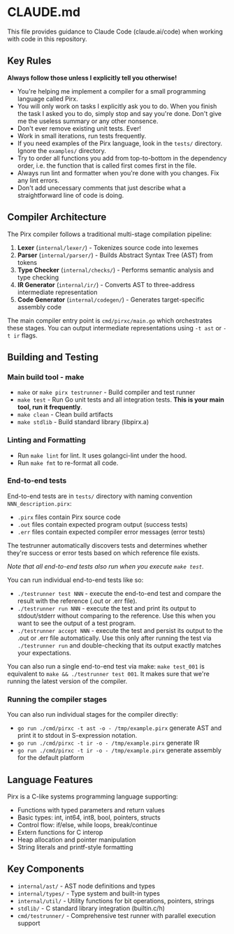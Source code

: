# CLAUDE.md

This file provides guidance to Claude Code (claude.ai/code) when working with code in this repository.

## Key Rules

__Always follow those unless I explicitly tell you otherwise!__

* You're helping me implement a compiler for a small programming language called Pirx.
* You will only work on tasks I explicitly ask you to do. When you finish the task I asked you to do, simply stop and say you're done. Don't give me the useless summary or any other nonsence.
* Don't ever remove existing unit tests. Ever!
* Work in small iterations, run tests frequently.
* If you need examples of the Pirx language, look in the `tests/` directory. Ignore the `examples/` directory.
* Try to order all functions you add from top-to-bottom in the dependency order, i.e. the function that is called first comes first in the file.
* Always run lint and formatter when you're done with you changes. Fix any lint errors.
* Don't add unecessary comments that just describe what a straightforward line of code is doing.

## Compiler Architecture

The Pirx compiler follows a traditional multi-stage compilation pipeline:

1. **Lexer** (`internal/lexer/`) - Tokenizes source code into lexemes
2. **Parser** (`internal/parser/`) - Builds Abstract Syntax Tree (AST) from tokens
3. **Type Checker** (`internal/checks/`) - Performs semantic analysis and type checking
4. **IR Generator** (`internal/ir/`) - Converts AST to three-address intermediate representation
5. **Code Generator** (`internal/codegen/`) - Generates target-specific assembly code

The main compiler entry point is `cmd/pirxc/main.go` which orchestrates these stages. You can output intermediate representations using `-t ast` or `-t ir` flags.

## Building and Testing

### Main build tool - make

- `make` or `make pirx testrunner` - Build compiler and test runner
- `make test` - Run Go unit tests and all integration tests. __This is your main tool, run it frequently__.
- `make clean` - Clean build artifacts
- `make stdlib` - Build standard library (libpirx.a)

### Linting and Formatting

 - Run `make lint` for lint. It uses golangci-lint under the hood.
 - Run `make fmt` to re-format all code.

### End-to-end tests

End-to-end tests are in `tests/` directory with naming convention `NNN_description.pirx`:
- `.pirx` files contain Pirx source code
- `.out` files contain expected program output (success tests)
- `.err` files contain expected compiler error messages (error tests)

The testrunner automatically discovers tests and determines whether they're success or error tests based on which reference file exists.

_Note that all end-to-end tests also run when you execute `make test`._

You can run individual end-to-end tests like so:

* `./testrunner test NNN` - execute the end-to-end test and compare the result with the reference (.out or .err file).
* `./testrunner run NNN` - execute the test and print its output to stdout/stderr without comparing to the reference. Use this when you want to see the output of a test program.
* `./testrunner accept NNN` - execute the test and persist its output to the .out or .err file automatically. Use this only after running the test via `./testrunner run` and double-checking that its output exactly matches your expectations.

You can also run a single end-to-end test via make: `make test_001` is equivalent to `make && ./testrunner test 001`. It makes sure that we're running the latest version of the compiler.

### Running the compiler stages

You can also run individual stages for the compiler directly:

* `go run ./cmd/pirxc -t ast -o - /tmp/example.pirx` generate AST and print it to stdout in S-expression notation.
* `go run ./cmd/pirxc -t ir -o - /tmp/example.pirx` generate IR
* `go run ./cmd/pirxc -t ir -o - /tmp/example.pirx` generate assembly for the default platform

## Language Features

Pirx is a C-like systems programming language supporting:
- Functions with typed parameters and return values
- Basic types: int, int64, int8, bool, pointers, structs
- Control flow: if/else, while loops, break/continue
- Extern functions for C interop
- Heap allocation and pointer manipulation
- String literals and printf-style formatting

## Key Components

- `internal/ast/` - AST node definitions and types
- `internal/types/` - Type system and built-in types
- `internal/util/` - Utility functions for bit operations, pointers, strings
- `stdlib/` - C standard library integration (builtin.c/h)
- `cmd/testrunner/` - Comprehensive test runner with parallel execution support
